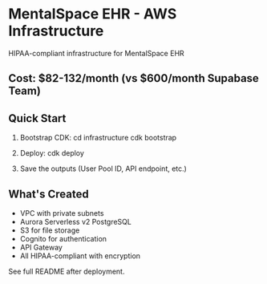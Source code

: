 # MentalSpace EHR - AWS Infrastructure

HIPAA-compliant infrastructure for MentalSpace EHR

## Cost: $82-132/month (vs $600/month Supabase Team)

## Quick Start

1. Bootstrap CDK:
   cd infrastructure
   cdk bootstrap

2. Deploy:
   cdk deploy

3. Save the outputs (User Pool ID, API endpoint, etc.)

## What's Created

- VPC with private subnets
- Aurora Serverless v2 PostgreSQL
- S3 for file storage
- Cognito for authentication
- API Gateway
- All HIPAA-compliant with encryption

See full README after deployment.

